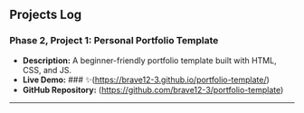 ## Projects Log

### Phase 2, Project 1: Personal Portfolio Template
* **Description:** A beginner-friendly portfolio template built with HTML, CSS, and JS.
* **Live Demo:** ### ✨(https://brave12-3.github.io/portfolio-template/)
* **GitHub Repository:** (https://github.com/brave12-3/portfolio-template)

---
